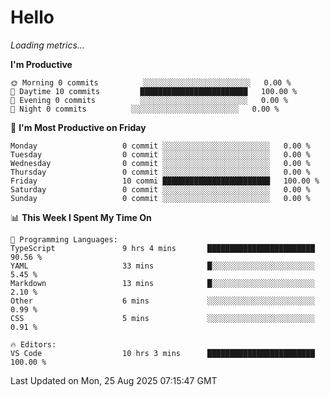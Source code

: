 # Hello

<!-- METRICS:START -->
<p><em>Loading metrics…</em></p>
<!-- METRICS:END -->

<!--START_SECTION:waka-->
**I'm Productive**

```text
🌞 Morning 0 commits          ░░░░░░░░░░░░░░░░░░░░░░░░   0.00 % 
🌆 Daytime 10 commits         ████████████████████████   100.00 % 
🌃 Evening 0 commits          ░░░░░░░░░░░░░░░░░░░░░░░░   0.00 % 
🌙 Night 0 commits          ░░░░░░░░░░░░░░░░░░░░░░░░   0.00 % 
```
📅 **I'm Most Productive on Friday**

```text
Monday                   0 commit ░░░░░░░░░░░░░░░░░░░░░░░░   0.00 % 
Tuesday                  0 commit ░░░░░░░░░░░░░░░░░░░░░░░░   0.00 % 
Wednesday                0 commit ░░░░░░░░░░░░░░░░░░░░░░░░   0.00 % 
Thursday                 0 commit ░░░░░░░░░░░░░░░░░░░░░░░░   0.00 % 
Friday                   10 commi ████████████████████████   100.00 % 
Saturday                 0 commit ░░░░░░░░░░░░░░░░░░░░░░░░   0.00 % 
Sunday                   0 commit ░░░░░░░░░░░░░░░░░░░░░░░░   0.00 % 
```

📊 **This Week I Spent My Time On**

```text
💬 Programming Languages: 
TypeScript               9 hrs 4 mins       ████████████████████████   90.56 % 
YAML                     33 mins            █░░░░░░░░░░░░░░░░░░░░░░░   5.45 % 
Markdown                 13 mins            █░░░░░░░░░░░░░░░░░░░░░░░   2.10 % 
Other                    6 mins             ░░░░░░░░░░░░░░░░░░░░░░░░   0.99 % 
CSS                      5 mins             ░░░░░░░░░░░░░░░░░░░░░░░░   0.91 % 

🔥 Editors: 
VS Code                  10 hrs 3 mins      ████████████████████████   100.00 % 
```

 Last Updated on Mon, 25 Aug 2025 07:15:47 GMT
<!--END_SECTION:waka-->
